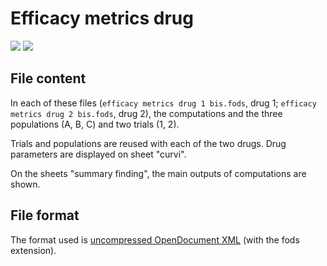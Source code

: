 # Efficacy metrics drug
![](https://zenodo.org/badge/DOI/10.5281/zenodo.897680.svg)
![](https://i.creativecommons.org/l/by/4.0/80x15.png)

## File content

In each of these files (`efficacy metrics drug 1 bis.fods`, drug 1; `efficacy metrics drug 2 bis.fods`, drug 2), the computations and the three populations (A, B, C) and two trials (1, 2).

Trials and populations are reused with each of the two drugs. Drug parameters are displayed on sheet "curvi".

On the sheets "summary finding", the main outputs of computations are shown.

## File format

The format used is [uncompressed OpenDocument XML](https://en.wikipedia.org/wiki/OpenDocument) (with the fods extension).
